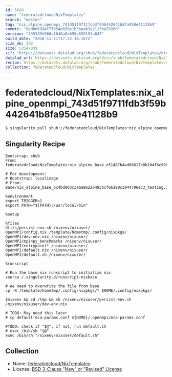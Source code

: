 ```yaml
---
id: 5668
name: "federatedcloud/NixTemplates"
branch: "master"
tag: "nix_alpine_openmpi_743d51f9711fdb3f59b442641b8fa950e41128b9"
commit: "8ad0d6984f7f954e650e1b5baab3a2113ba7926d"
version: "f35399d960a1640a8e695e659193a847"
build_date: "2018-11-21T17:32:10.167Z"
size_mb: 302
size: 53547039
sif: "https://datasets.datalad.org/shub/federatedcloud/NixTemplates/nix_alpine_openmpi_743d51f9711fdb3f59b442641b8fa950e41128b9/2018-11-21-8ad0d698-f35399d9/f35399d960a1640a8e695e659193a847.simg"
datalad_url: https://datasets.datalad.org?dir=/shub/federatedcloud/NixTemplates/nix_alpine_openmpi_743d51f9711fdb3f59b442641b8fa950e41128b9/2018-11-21-8ad0d698-f35399d9/
recipe: https://datasets.datalad.org/shub/federatedcloud/NixTemplates/nix_alpine_openmpi_743d51f9711fdb3f59b442641b8fa950e41128b9/2018-11-21-8ad0d698-f35399d9/Singularity
collection: federatedcloud/NixTemplates
---
```


# federatedcloud/NixTemplates:nix_alpine_openmpi_743d51f9711fdb3f59b442641b8fa950e41128b9

```bash
$ singularity pull shub://federatedcloud/NixTemplates:nix_alpine_openmpi_743d51f9711fdb3f59b442641b8fa950e41128b9
```

## Singularity Recipe

```singularity
Bootstrap: shub
From: federatedcloud/NixTemplates:nix_alpine_base_e51467b4ad06617b8b104f6c9066df915fb4dfbd

# For development:
# Bootstrap: localimage
# From: Base/nix_alpine_base_bc4bd803c3aaa8622b493bcf66190c3944706ec3_testing.img

%environment
export TRIGGER=1
export PATH="${PATH}:/usr/local/bin"

%setup

%files
Utils/persist-env.sh /nixenv/nixuser/
OpenMPI/config.nix /template/hometmp/.config/nixpkgs/
OpenMPI/dev-env.nix /nixenv/nixuser/
OpenMPI/mpi4py_benchmarks /nixenv/nixuser/
OpenMPI/entrypoint* /nixenv/nixuser/
OpenMPI/default.nix /nixenv/nixuser/
OpenMPI/default.sh /nixenv/nixuser/

%runscript

# Run the base nix runscript to initialize nix
source /.singularity.d/runscript-nixbase

# We need to overwrite the file from base
cp -R /template/hometmp/.config/nixpkgs/* $HOME/.config/nixpkgs/

$nixenv && cd /tmp && sh /nixenv/nixuser/persist-env.sh /nixenv/nixuser/dev-env.nix

# TODO: May need this later
# cp default-mca-params.conf ${HOME}/.openmpi/mca-params.conf

#TODO: check if "$@", if not, run default.sh
# exec /bin/sh "$@"
exec /bin/sh "/nixenv/nixuser/default.sh"
```

## Collection

 - Name: [federatedcloud/NixTemplates](https://github.com/federatedcloud/NixTemplates)
 - License: [BSD 3-Clause "New" or "Revised" License](https://api.github.com/licenses/bsd-3-clause)

